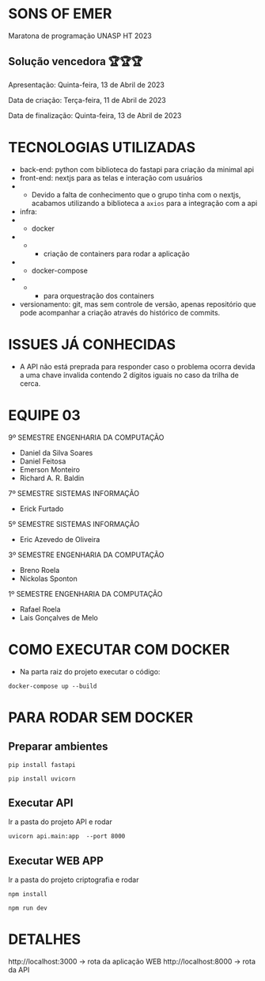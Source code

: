 # SONS OF EMER

Maratona de programação UNASP HT 2023


Solução vencedora 🏆🏆🏆
---

Apresentação: Quinta-feira, 13 de Abril de 2023

Data de criação: Terça-feira, 11 de Abril de 2023

Data de finalização: Quinta-feira, 13 de Abril de 2023

# TECNOLOGIAS UTILIZADAS
- back-end: python com biblioteca do fastapi para criação da minimal api
- front-end: nextjs para as telas e interação com usuários
- - Devido a falta de conhecimento que o grupo tinha com o nextjs, acabamos utilizando a biblioteca a `axios` para a integração com a api
- infra: 
- - docker
- - - criação de containers para rodar a aplicação
- - docker-compose
- - - para orquestração dos containers
- versionamento: git, mas sem controle de versão, apenas repositório que pode acompanhar a criação através do histórico de commits.

# ISSUES JÁ CONHECIDAS
- A API não está preprada para responder caso o problema ocorra devida a uma chave invalida contendo 2 dígitos iguais no caso da trilha de cerca.

# EQUIPE 03

9º SEMESTRE ENGENHARIA DA COMPUTAÇÃO

- Daniel da Silva Soares
- Daniel Feitosa
- Emerson Monteiro
- Richard A. R. Baldin

7º SEMESTRE SISTEMAS INFORMAÇÃO

- Erick Furtado

5º SEMESTRE SISTEMAS INFORMAÇÃO

- Eric Azevedo de Oliveira

3º SEMESTRE ENGENHARIA DA COMPUTAÇÃO

- Breno Roela
- Nickolas Sponton

1º SEMESTRE ENGENHARIA DA COMPUTAÇÃO

- Rafael Roela
- Lais Gonçalves de Melo

# COMO EXECUTAR COM DOCKER

- Na parta raiz do projeto executar o código:

```
docker-compose up --build
```

# PARA RODAR SEM DOCKER

## Preparar ambientes

```
pip install fastapi
```
```
pip install uvicorn
```

## Executar API

Ir a pasta do projeto API e rodar

```
uvicorn api.main:app  --port 8000
```

## Executar WEB APP

Ir a pasta do projeto criptografia e rodar
```
npm install
```
```
npm run dev
```

# DETALHES

http://localhost:3000 -> rota da aplicação WEB
http://localhost:8000 -> rota da API
